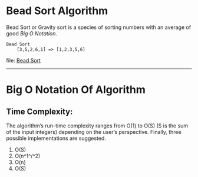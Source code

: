 # Bead Sort Algorithm
Bead Sort or Gravity sort is a species of sorting
numbers with an average of good _Big O Notation_.
<br>
````
Bead Sort
    [3,5,2,6,1] => [1,2,3,5,6]
````
file: [Bead Sort](./bead%20sort.py)

---
# Big O Notation Of Algorithm
## Time Complexity:
The algorithm’s run–time complexity ranges from
O(1) to O(S) (S is the sum of the input integers)
depending on the user’s perspective.
Finally, three possible implementations are suggested.

1. O(S)
2. O(n^1^/^2)
3. O(n)
4. O(S)